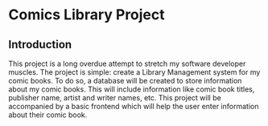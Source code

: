 # Comics Library Project

## Introduction
This project is a long overdue attempt to stretch my software developer muscles. 
The project is simple: create a Library Management system for my comic books.
To do so, a database will be created to store information about my comic books. This will include information like comic book titles, publisher name, artist and writer names, etc.
This project will be accompanied by a basic frontend which will help the user enter information about their comic book.